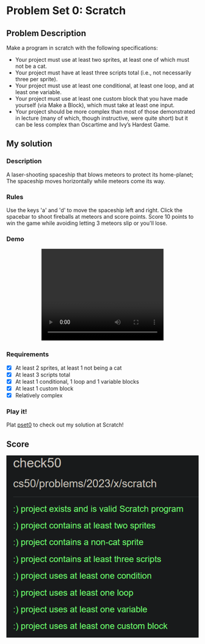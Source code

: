 # Problem Set 0: Scratch

## Problem Description

Make a program in scratch with the following specifications:
- Your project must use at least two sprites, at least one of which must not be a cat.
- Your project must have at least three scripts total (i.e., not necessarily three per sprite).
- Your project must use at least one conditional, at least one loop, and at least one variable.
- Your project must use at least one custom block that you have made yourself (via Make a Block), which must take at least one input.
- Your project should be more complex than most of those demonstrated in lecture (many of which, though instructive, were quite short) but it can be less complex than Oscartime and Ivy’s Hardest Game.

## My solution

### Description

A laser-shooting spaceship that blows meteors to protect its home-planet; The spaceship moves horizontally while meteors come its way.

### Rules

Use the keys 'a' and 'd' to move the spaceship left and right.  Click the spacebar to shoot fireballs at meteors and score points. Score 10 points to win the game while avoiding letting 3 meteors slip or you'll lose.

### Demo

<center>

<video src="./Resources/demo.mp4" width="320" height="240" controls></video>

</center>

### Requirements

- [x] At least 2 sprites, at least 1 not being a cat
- [x] At least 3 scripts total
- [x] At least 1 conditional, 1 loop and 1 variable blocks
- [x] At least 1 custom block
- [x] Relatively complex

### Play it!
Plat [pset0](image.png) to check out my solution at Scratch!

## Score
<center>

![Score](./Resources/score.png)

</center>